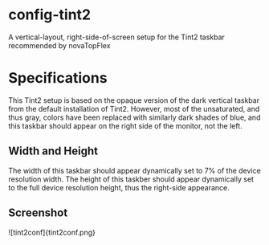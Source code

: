# config-tint2
A vertical-layout, right-side-of-screen setup for the Tint2 taskbar recommended by novaTopFlex
# Specifications
This Tint2 setup is based on the opaque version of the dark vertical taskbar from the default installation of Tint2. However, most of the unsaturated, and thus gray, colors have been replaced with similarly dark shades of blue, and this taskbar should appear on the right side of the monitor, not the left.
## Width and Height
The width of this taskbar should appear dynamically set to 7% of the device resolution width. The height of this taskber should appear dynamically set to the full device resolution height, thus the right-side appearance.
## Screenshot
![tint2conf]{tint2conf.png}
